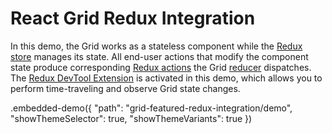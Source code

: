 # React Grid Redux Integration

In this demo, the Grid works as a stateless component while the [Redux store](http://redux.js.org/docs/basics/Store.html) manages its state. All end-user actions that modify the component state produce corresponding [Redux actions](http://redux.js.org/docs/basics/Actions.html) the Grid [reducer](http://redux.js.org/docs/basics/Reducers.html) dispatches. The [Redux DevTool Extension](https://github.com/zalmoxisus/redux-devtools-extension#redux-devtools-extension) is activated in this demo, which allows you to perform time-traveling and observe Grid state changes.

.embedded-demo({ "path": "grid-featured-redux-integration/demo", "showThemeSelector": true, "showThemeVariants": true })
